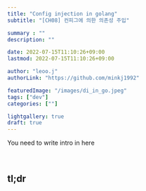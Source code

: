 ```yaml
---
title: "Config injection in golang"
subtitle: "[CH08] 컨피그에 의한 의존성 주입"

summary : ""
description: ""

date: 2022-07-15T11:10:26+09:00
lastmod: 2022-07-15T11:10:26+09:00

author: "leoo.j"
authorLink: "https://github.com/minkj1992"

featuredImage: "/images/di_in_go.jpeg"
tags: ["dev"]
categories: [""]

lightgallery: true
draft: true
---
```



You need to write intro in here
<!--more-->
<br />

## tl;dr